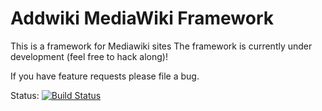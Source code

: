 Addwiki MediaWiki Framework
=======

This is a framework for Mediawiki sites
The framework is currently under development (feel free to hack along)!

If you have feature requests please file a bug.

Status: [![Build Status](https://travis-ci.org/addwiki/addframe.png)](https://travis-ci.org/addwiki/addframe)